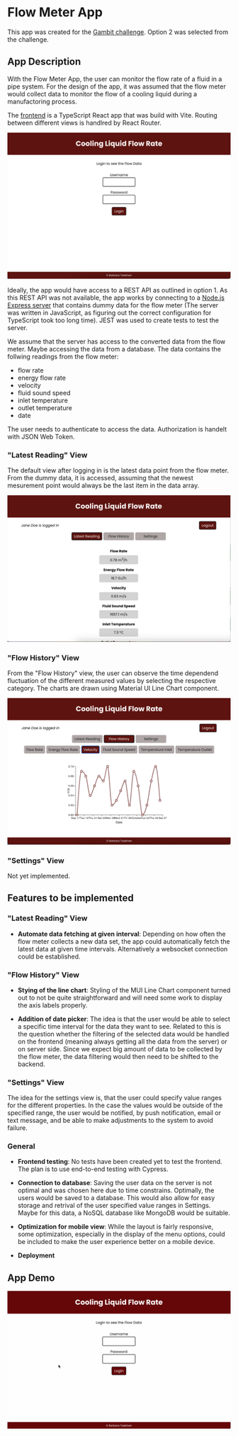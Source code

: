 # Flow Meter App

This app was created for the [Gambit challenge](https://github.com/gambit-labs/challenge). Option 2 was selected from the challenge.

## App Description

With the Flow Meter App, the user can monitor the flow rate of a fluid in a pipe system. For the design of the app, it was assumed that the flow meter would collect data to monitor the flow of a cooling liquid during a manufactoring process.

The [frontend](https://github.com/btaskinen/flow-meter-app/tree/main/frontend) is a TypeScript React app that was build with Vite. Routing between different views is handlred by React Router.

![screenshot of login page](/screenshots/Screenshot%202023-10-06%20at%2014.08.12.png)

Ideally, the app would have access to a REST API as outlined in option 1. As this REST API was not available, the app works by connecting to a [Node.js Express server](https://github.com/btaskinen/flow-meter-app/tree/main/backend) that contains dummy data for the flow meter (The server was written in JavaScript, as figuring out the correct configuration for TypeScript took too long time). JEST was used to create tests to test the server.

We assume that the server has access to the converted data from the flow meter. Maybe accessing the data from a database. The data contains the follwing readings from the flow meter:

- flow rate
- energy flow rate
- velocity
- fluid sound speed
- inlet temperature
- outlet temperature
- date

The user needs to authenticate to access the data. Authorization is handelt with JSON Web Token.

### "Latest Reading" View

The default view after logging in is the latest data point from the flow meter. From the dummy data, it is accessed, assuming that the newest mesurement point would always be the last item in the data array.

![screenshot of "Latest Reading! view](/screenshots/Screenshot%202023-10-06%20at%2014.19.54.png)

### "Flow History" View

From the "Flow History" view, the user can observe the time dependend fluctuation of the different measured values by selecting the respective category. The charts are drawn using Material UI Line Chart component.

![screenshot of "Flow History" view](/screenshots/Screenshot%202023-10-06%20at%2014.20.20.png)

### "Settings" View

Not yet implemented.

## Features to be implemented

### "Latest Reading" View

- **Automate data fetching at given interval**: Depending on how often the flow meter collects a new data set, the app could automatically fetch the latest data at given time intervals. Alternatively a websocket connection could be established.

### "Flow History" View

- **Stying of the line chart**: Styling of the MUI Line Chart component turned out to not be quite straightforward and will need some work to display the axis labels properly.

- **Addition of date picker**: The idea is that the user would be able to select a specific time interval for the data they want to see. Related to this is the question whether the filtering of the selected data would be handled on the frontend (meaning always getting all the data from the server) or on server side. Since we expect big amount of data to be collected by the flow meter, the data filtering would then need to be shifted to the backend.

### "Settings" View

The idea for the settings view is, that the user could specify value ranges for the different properties. In the case the values would be outside of the specified range, the user would be notified, by push notification, email or text message, and be able to make adjustments to the system to avoid failure.

### General

- **Frontend testing**: No tests have been created yet to test the frontend. The plan is to use end-to-end testing with Cypress.

- **Connection to database**: Saving the user data on the server is not optimal and was chosen here due to time constrains. Optimally, the users would be saved to a database. This would also allow for easy storage and retrival of the user specified value ranges in Settings. Maybe for this data, a NoSQL database like MongoDB would be suitable.

- **Optimization for mobile view**: While the layout is fairly responsive, some optimization, especially in the display of the menu options, could be included to make the user experience better on a mobile device.

- **Deployment**

## App Demo

![demo video of app](/screenshots/flow-meter-app-gif.gif)
